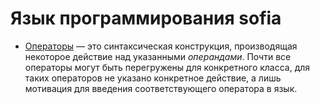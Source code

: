 # Язык программирования sofia

  - [Операторы](ops/index) — это синтаксическая конструкция, производящая некоторое действие над указанными _операндами_.
    Почти все операторы могут быть перегружены для конкретного класса, для таких операторов не указано конкретное действие,
    а лишь мотивация для введения соответствующего оператора в язык.
